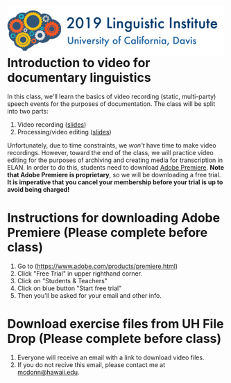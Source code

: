 <img src='img/lsa2019-logo.png' width="500" align=left>
<br>


# Introduction to video for documentary linguistics

In this class, we'll learn the basics of video recording (static, multi-party) speech events for the purposes of documentation. The class will be split into two parts: 

  1. Video recording ([slides](https://mcdonn.github.io/2019-lsa-institute-video/2019-video-recording-pres/2019-video-recording-pres.html#1))
  1. Processing/video editing ([slides](https://mcdonn.github.io/2019-lsa-institute-video/2019-video-editing-pres/2019-video-editing-pres.html#1))

Unfortunately, due to time constraints, we *won't* have time to make video recordings. However, toward the end of the class, we will practice video editing for the purposes of archiving and creating media for transcription in ELAN. In order to do this, students need to download [Adobe Premiere](https://www.adobe.com/products/premiere.html). **Note that Adobe Premiere is proprietary**, so we will be downloading a free trial. **It is imperative that you cancel your membership before your trial is up to avoid being charged!** 

# Instructions for downloading Adobe Premiere (Please complete before class)

1. Go to (https://www.adobe.com/products/premiere.html)
1. Click "Free Trial" in upper righthand corner. 
1. Click on "Students & Teachers" 
1. Click on blue button "Start free trial"
1. Then you'll be asked for your email and other info.

# Download exercise files from UH File Drop (Please complete before class)

1. Everyone will receive an email with a link to download video files. 
1. If you do not recive this email, please contact me at <mcdonn@hawaii.edu>.